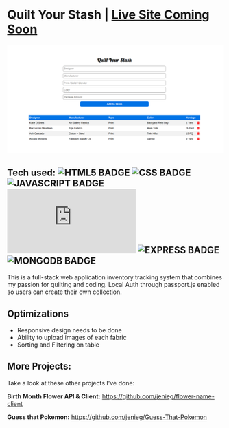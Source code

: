 # Quilt Your Stash | [Live Site Coming Soon]()

![Jenie | Software Engineer](/public/assets/sew-your-stash.png)

## Tech used: ![HTML5 BADGE](https://img.shields.io/static/v1?label=|&message=HTML5&color=5a5a5a&style=flat&logo=html5) ![CSS BADGE](https://img.shields.io/static/v1?label=|&message=CSS3&color=5a5a5a&style=flat&logo=css3) ![JAVASCRIPT BADGE](https://img.shields.io/static/v1?label=|&message=JAVASCRIPT&color=5a5a5a&style=flat&logo=javascript) ![NODE BADGE](https://img.shields.io/static/v1?label=|&message=NODE&color=5a5a5a&style=flat&logo=node.js) ![EXPRESS BADGE](https://img.shields.io/static/v1?label=|&message=EXPRESS&color=5a5a5a&style=flat&logo=express) ![MONGODB BADGE](https://img.shields.io/static/v1?label=|&message=MONGODB&color=5a5a5a&style=flat&logo=mongodb)

This is a full-stack web application inventory tracking system that combines my passion for quilting and coding. Local Auth through passport.js enabled so users can create their own collection.

## Optimizations
- Responsive design needs to be done
- Ability to upload images of each fabric
- Sorting and Filtering on table

## More Projects:

Take a look at these other projects I've done:

**Birth Month Flower API & Client:** https://github.com/jenieg/flower-name-client

**Guess that Pokemon:** https://github.com/jenieg/Guess-That-Pokemon